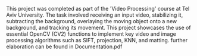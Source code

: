 This project was completed as part of the 'Video Processing' course at Tel Aviv University.
The task involved receiving an input video, stabilizing it, subtracting the background, overlaying the moving object onto a new background, and tracking its movement.
This project showcases the use of essential OpenCV (CV2) functions to implement key video and image processing algorithms such as SIFT, projection, KNN, and matting.
further elaboration can be found in Documentation.pdf
